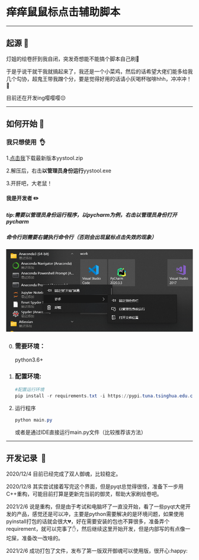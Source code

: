 # 痒痒鼠鼠标点击辅助脚本

------

## 起源​ :kick_scooter:

灯姐的绘卷肝到我自闭，突发奇想能不能搞个脚本自己刷:hamburger:

于是乎说干就干我就搞起来了，我还是一个小菜鸡，然后的话希望大佬们能多给我几个勾协，超鬼王带我蹭个分，要是觉得好用的话请小灰喝杯咖啡hhh，冲冲冲！:rocket:

目前还在开发ing嘤嘤嘤:pensive:

------

## 如何开始 :beginner:

### 我只想使用​ ​ :ok_hand:

1.[点击我](https://github.com/lyhlyhl/yys_mouse_click/releases)下载最新版本yystool.zip

2.解压后，右击**以管理员身份运行**yystool.exe

3.开肝吧，大老鼠！

#### 我是开发者​ :pencil2:

##### tip:需要以管理员身份运行程序，以pycharm为例，右击以管理员身份打开pycharm

##### 命令行则需要右键执行命令行（否则会出现鼠标点击失效的现象）

![截图1](img/docs/截图1.png)

0. ### 需要环境：

   python3.6+

1. ### 配置环境:

   ```powershell
   #配置运行环境
   pip install -r requirements.txt -i https://pypi.tuna.tsinghua.edu.cn/simple
   ```

2. 运行程序

   ```powershell
   python main.py
   ```

   或者是通过IDE直接运行main.py文件（比较推荐该方法）

------

## 开发记录​ ​ :pencil:

2020/12/4 目前已经完成了双人御魂，比较稳定。

2020/12/8 其实尝试接着写完这个界面，但是pyqt总觉得很怪，准备下一步用C++重构，可能目前打算是更新完当前的御灵，帮助大家刷绘卷吧。

2021/2/6 说是重构，但是由于考试和电脑坏了一直没开始，看了一些pyqt大佬开发的产品，感觉还是可以冲，主要是python需要解决的是环境问题，如果使用pyinstall打包的话就会很大:broken_heart:，好在需要安装的包也不算很多，准备弄个requirement，就可以完事了:hand:，然后继续这里开始开发，但是内部写的有点像一坨屎，准备改一改啥的。

2021/2/6 成功打包了文件，发布了第一版双开御魂可以使用版，很开心​ :happy:

